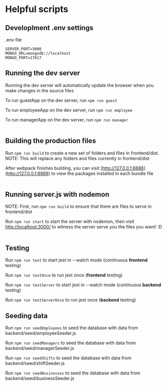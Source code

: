 # Helpful scripts

## Developlment .env settings

.env file
```
SERVER_PORT=3000
MONGO_URL=mongodb://localhost
MONGO_PORT=27017
```

## Running the dev server
Running the dev server will automatically update the browser when you make changes in the source files

To run guestApp on the dev server, run ```npm run guest```

To run employeeApp on the dev server, run ```npm run employee```

To run managerApp on the dev server, run ```npm run manager```
<br/>
<br/>

## Building the production files
Run ```npm run build``` to create a new set of folders and files in frontend/dist. NOTE: This will replace any folders and files currently in frontend/dist

After webpack finishes building, you can visit [http://127.0.0.1:8888](http://127.0.0.1:8888) to view the packages installed in each bundle file
<br/>
<br/>

## Running server.js with nodemon
NOTE: First, run ```npm run build``` to ensure that there are files to serve in frontend/dist

Run ```npm run start``` to start the server with nodemon, then visit [http://localhost:3000/](http://localhost:3000/) to witness the server serve you the files you want! :D
<br/>
<br/>

## Testing
Run ```npm run test``` to start jest in --watch mode (continuous <strong>frontend</strong> testing)

Run ```npm run testOnce``` to run jest once (<strong>frontend</strong> testing)

Run ```npm run testServer``` to start jest in --watch mode (continuous <strong>backend</strong> testing)

Run ```npm run testServerOnce``` to run jest once (<strong>backend</strong> testing)

## Seeding data
Run ```npm run seedEmployees``` to seed the database with data from backend/seed/employeeSeeder.js

Run ```npm run seedManagers``` to seed the database with data from backend/seed/managerSeeder.js

Run ```npm run seedShifts``` to seed the database with data from backend/seed/shiftSeeder.js

Run ```npm run seedBusinesses``` to seed the database with data from backend/seed/businessSeeder.js